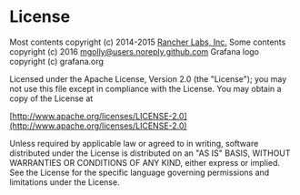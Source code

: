 # License
Most contents copyright (c) 2014-2015 [Rancher Labs, Inc.](http://rancher.com)
Some contents copyright (c) 2016 mgolly@users.noreply.github.com
Grafana logo copyright (c) grafana.org

Licensed under the Apache License, Version 2.0 (the "License");
you may not use this file except in compliance with the License.
You may obtain a copy of the License at

[http://www.apache.org/licenses/LICENSE-2.0](http://www.apache.org/licenses/LICENSE-2.0)

Unless required by applicable law or agreed to in writing, software
distributed under the License is distributed on an "AS IS" BASIS,
WITHOUT WARRANTIES OR CONDITIONS OF ANY KIND, either express or implied.
See the License for the specific language governing permissions and
limitations under the License.
